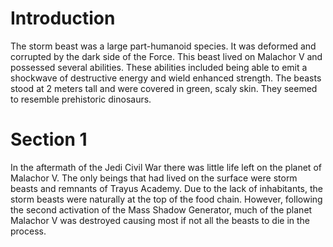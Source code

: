 # Introduction
The storm beast was a large part-humanoid species.
It was deformed and corrupted by the dark side of the Force.
This beast lived on Malachor V and possessed several abilities.
These abilities included being able to emit a shockwave of destructive energy and wield enhanced strength.
The beasts stood at 2 meters tall and were covered in green, scaly skin.
They seemed to resemble prehistoric dinosaurs.

# Section 1
In the aftermath of the Jedi Civil War there was little life left on the planet of Malachor V.
The only beings that had lived on the surface were storm beasts and remnants of Trayus Academy.
Due to the lack of inhabitants, the storm beasts were naturally at the top of the food chain.
However, following the second activation of the Mass Shadow Generator, much of the planet Malachor V was destroyed causing most if not all the beasts to die in the process.